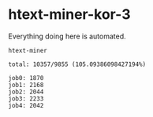 # htext-miner-kor-3

Everything doing here is automated.

```
htext-miner

total: 10357/9855 (105.09386098427194%)

job0: 1870
job1: 2168
job2: 2044
job3: 2233
job4: 2042
```
